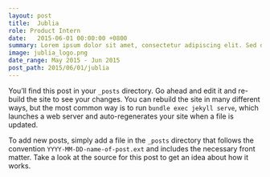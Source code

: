 ```yaml
---
layout: post
title:  Jublia
role: Product Intern
date:   2015-06-01 00:00:00 +0800
summary: Lorem ipsum dolor sit amet, consectetur adipiscing elit. Sed dignissim ut sem vel vestibulum. Donec venenatis purus in lorem dictum, vel accumsan purus rhoncus. Donec dapibus, leo sed sagittis rhoncus, nunc mauris volutpat risus, non condimentum metus nibh at nisl. Nam tincidunt pharetra libero, in bibendum ante auctor quis. In lacus ipsum, egestas vitae tristique at, rutrum eu nibh. Fusce auctor eros ut metus sagittis porttitor. Quisque venenatis mi eget erat tincidunt, nec feugiat turpis rhoncus.
image: jublia_logo.png
date_range: May 2015 - Jun 2015
post_path: 2015/06/01/jublia
---
```

You’ll find this post in your `_posts` directory. Go ahead and edit it and re-build the site to see your changes. You can rebuild the site in many different ways, but the most common way is to run `bundle exec jekyll serve`, which launches a web server and auto-regenerates your site when a file is updated.

To add new posts, simply add a file in the `_posts` directory that follows the convention `YYYY-MM-DD-name-of-post.ext` and includes the necessary front matter. Take a look at the source for this post to get an idea about how it works.

